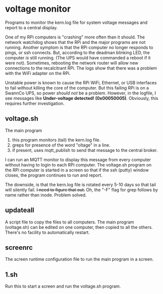 # voltage monitor
 Programs to monitor the kern.log file for system voltage messages and report to a central display.

   One of my RPi computers is "crashing" more often than it should.  The network watchdog shows that the RPi and the major programs are not running. Another symptom is that the RPi computer no longer responds to pings, or ssh connects.  But, according to the deadman blinking LED, the computer <i>is</i> still running. (The UPS would have commanded a reboot if it were not).  Sometimes, rebooting the network router will allow new connections to the recalcitrant RPi.  The logs show that there was a problem with the WiFi adapter on the RPi.  

   Unstable power is known to cause the RPi WiFi, Ethernet, or USB interfaces to fail without killing the core of the computer. But this failing RPi is on a SwannCo UPS, so power <i>should not</i> be a problem.  However, in the logfile, I see messages like <b>Under-voltage detected! (0x00050005)</b>.  Obviously, this requires further investigation.

## voltage.sh
  The main program
1. this program monitors (tail) the kern.log file.
2. greps for presence of the word "oltage" in a line.
3. if present, uses mqtt_publish to send that message to the central broker.

I can run an MQTT monitor to display this message from every computer without having to login to each RPi computer.  The voltage.sh program on the RPi computer is started in a screen so that if the ssh (putty) window closes, the program continues to run and report.

The downside, is that the kern.log file is rotated every 5-10 days so that tail will silently fail. ~~I need to figure that out.~~  Oh, the "-F" flag for grep follows by name rather than inode.  Problem solved.

## updateall
 A script file to copy the files to all computers.  The main program (voltage.sh) can be edited on one computer, then copied to all the others.  There's no facility to automatically restart.  
 
 ## screenrc
  The screen runtime configuration file to run the main program in a screen.
  
 ## 1.sh
  Run this to start a screen and run the voltage.sh program.
  
